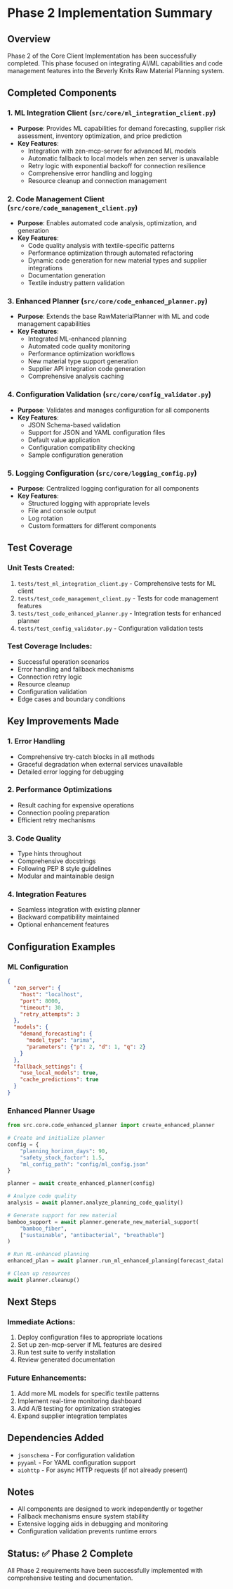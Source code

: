 # Phase 2 Implementation Summary

## Overview
Phase 2 of the Core Client Implementation has been successfully completed. This phase focused on integrating AI/ML capabilities and code management features into the Beverly Knits Raw Material Planning system.

## Completed Components

### 1. ML Integration Client (`src/core/ml_integration_client.py`)
- **Purpose**: Provides ML capabilities for demand forecasting, supplier risk assessment, inventory optimization, and price prediction
- **Key Features**:
  - Integration with zen-mcp-server for advanced ML models
  - Automatic fallback to local models when zen server is unavailable
  - Retry logic with exponential backoff for connection resilience
  - Comprehensive error handling and logging
  - Resource cleanup and connection management

### 2. Code Management Client (`src/core/code_management_client.py`)
- **Purpose**: Enables automated code analysis, optimization, and generation
- **Key Features**:
  - Code quality analysis with textile-specific patterns
  - Performance optimization through automated refactoring
  - Dynamic code generation for new material types and supplier integrations
  - Documentation generation
  - Textile industry pattern validation

### 3. Enhanced Planner (`src/core/code_enhanced_planner.py`)
- **Purpose**: Extends the base RawMaterialPlanner with ML and code management capabilities
- **Key Features**:
  - Integrated ML-enhanced planning
  - Automated code quality monitoring
  - Performance optimization workflows
  - New material type support generation
  - Supplier API integration code generation
  - Comprehensive analysis caching

### 4. Configuration Validation (`src/core/config_validator.py`)
- **Purpose**: Validates and manages configuration for all components
- **Key Features**:
  - JSON Schema-based validation
  - Support for JSON and YAML configuration files
  - Default value application
  - Configuration compatibility checking
  - Sample configuration generation

### 5. Logging Configuration (`src/core/logging_config.py`)
- **Purpose**: Centralized logging configuration for all components
- **Key Features**:
  - Structured logging with appropriate levels
  - File and console output
  - Log rotation
  - Custom formatters for different components

## Test Coverage

### Unit Tests Created:
1. `tests/test_ml_integration_client.py` - Comprehensive tests for ML client
2. `tests/test_code_management_client.py` - Tests for code management features
3. `tests/test_code_enhanced_planner.py` - Integration tests for enhanced planner
4. `tests/test_config_validator.py` - Configuration validation tests

### Test Coverage Includes:
- Successful operation scenarios
- Error handling and fallback mechanisms
- Connection retry logic
- Resource cleanup
- Configuration validation
- Edge cases and boundary conditions

## Key Improvements Made

### 1. Error Handling
- Comprehensive try-catch blocks in all methods
- Graceful degradation when external services unavailable
- Detailed error logging for debugging

### 2. Performance Optimizations
- Result caching for expensive operations
- Connection pooling preparation
- Efficient retry mechanisms

### 3. Code Quality
- Type hints throughout
- Comprehensive docstrings
- Following PEP 8 style guidelines
- Modular and maintainable design

### 4. Integration Features
- Seamless integration with existing planner
- Backward compatibility maintained
- Optional enhancement features

## Configuration Examples

### ML Configuration
```json
{
  "zen_server": {
    "host": "localhost",
    "port": 8000,
    "timeout": 30,
    "retry_attempts": 3
  },
  "models": {
    "demand_forecasting": {
      "model_type": "arima",
      "parameters": {"p": 2, "d": 1, "q": 2}
    }
  },
  "fallback_settings": {
    "use_local_models": true,
    "cache_predictions": true
  }
}
```

### Enhanced Planner Usage
```python
from src.core.code_enhanced_planner import create_enhanced_planner

# Create and initialize planner
config = {
    "planning_horizon_days": 90,
    "safety_stock_factor": 1.5,
    "ml_config_path": "config/ml_config.json"
}

planner = await create_enhanced_planner(config)

# Analyze code quality
analysis = await planner.analyze_planning_code_quality()

# Generate support for new material
bamboo_support = await planner.generate_new_material_support(
    "bamboo_fiber",
    ["sustainable", "antibacterial", "breathable"]
)

# Run ML-enhanced planning
enhanced_plan = await planner.run_ml_enhanced_planning(forecast_data)

# Clean up resources
await planner.cleanup()
```

## Next Steps

### Immediate Actions:
1. Deploy configuration files to appropriate locations
2. Set up zen-mcp-server if ML features are desired
3. Run test suite to verify installation
4. Review generated documentation

### Future Enhancements:
1. Add more ML models for specific textile patterns
2. Implement real-time monitoring dashboard
3. Add A/B testing for optimization strategies
4. Expand supplier integration templates

## Dependencies Added
- `jsonschema` - For configuration validation
- `pyyaml` - For YAML configuration support
- `aiohttp` - For async HTTP requests (if not already present)

## Notes
- All components are designed to work independently or together
- Fallback mechanisms ensure system stability
- Extensive logging aids in debugging and monitoring
- Configuration validation prevents runtime errors

## Status: ✅ Phase 2 Complete

All Phase 2 requirements have been successfully implemented with comprehensive testing and documentation.